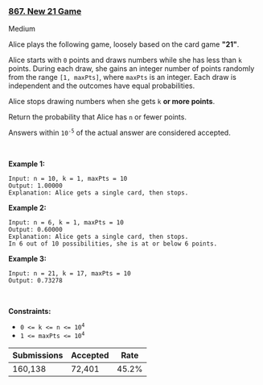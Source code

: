 ### [867. New 21 Game](https://leetcode.com/problems/new-21-game/?envType=daily-question&envId=2023-05-25)

Medium

Alice plays the following game, loosely based on the card game __"21"__.

Alice starts with `` 0 `` points and draws numbers while she has less than `` k `` points. During each draw, she gains an integer number of points randomly from the range `` [1, maxPts] ``, where `` maxPts `` is an integer. Each draw is independent and the outcomes have equal probabilities.

Alice stops drawing numbers when she gets `` k `` __or more points__.

Return the probability that Alice has `` n `` or fewer points.

Answers within <code>10<sup>-5</sup></code> of the actual answer are considered accepted.

 

<strong class="example">Example 1:</strong>

```
Input: n = 10, k = 1, maxPts = 10
Output: 1.00000
Explanation: Alice gets a single card, then stops.
```

<strong class="example">Example 2:</strong>

```
Input: n = 6, k = 1, maxPts = 10
Output: 0.60000
Explanation: Alice gets a single card, then stops.
In 6 out of 10 possibilities, she is at or below 6 points.
```

<strong class="example">Example 3:</strong>

```
Input: n = 21, k = 17, maxPts = 10
Output: 0.73278
```

 

__Constraints:__

*   <code>0 <= k <= n <= 10<sup>4</sup></code>
*   <code>1 <= maxPts <= 10<sup>4</sup></code>

| Submissions    | Accepted     | Rate   |
| -------------- | ------------ | ------ |
| 160,138 | 72,401 | 45.2% |